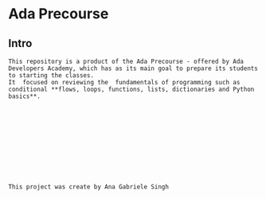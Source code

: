 # Ada Precourse 
## Intro

    This repository is a product of the Ada Precourse - offered by Ada Developers Academy, which has as its main goal to prepare its students to starting the classes.
    It  focused on reviewing the  fundamentals of programming such as conditional **flows, loops, functions, lists, dictionaries and Python basics**.












    This project was create by Ana Gabriele Singh
